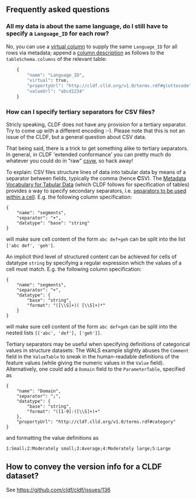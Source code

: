 
## Frequently asked questions

### All my data is about the same language, do I still have to specify a `Language_ID` for each row?

No, you can use a [virtual column](http://w3c.github.io/csvw/metadata/#use-of-virtual-columns) to supply
the same `Language_ID` for all rows via metadata; append a [column description](http://w3c.github.io/csvw/metadata/#columns) as follows to the `tableSchema.columns` of the relevant table:
```python
    {
        "name": "Language_ID",
        "virtual": true,
        "propertyUrl": "http://cldf.clld.org/v1.0/terms.rdf#glottocode",
        "valueUrl": "abcd1234"
    }
```


### How can I specify tertiary separators for CSV files?

Stricly speaking, CLDF does not have any provision for a tertiary separator. Try to come up with a different encoding :-). Please note that this is not an issue of the CLDF, but a general question about CSV data.

That being said, there is a trick to get something alike to tertiary separators. In general, in CLDF 'extended conformance' you can pretty much do whatever you could do in "raw" [csvw](https://github.com/cldf/csvw), so hack away!

To explain: CSV files structure lines of data into tabular data by means of a separator between fields, typically 
the comma (hence **C**SV). The [Metadata Vocabulary for Tabular Data](http://w3c.github.io/csvw/metadata/)
(which CLDF follows for specification of tables) provides a way to specify secondary separators, i.e.
[separators to be used within a cell](http://w3c.github.io/csvw/metadata/#cell-separator). E.g. the following column specification:

```
{
    "name": "segments",
    "separator": "+",
    "datatype": "base": "string"
}
```

will make sure cell content of the form `abc def+geh` can be split into the list `['abc def', 'geh']`.

An implicit third level of structured content can be achieved for cells of datatype `string` by specifying a regular expression which the values of a cell must match. E.g. the following column specification:

```
{
    "name": "segments",
    "separator": "+",
    "datatype": {
        "base": "string",
        "format": "([\\S]+)( [\\S]+)*"
    }
}
```
will make sure cell content of the form `abc def+geh` can be split into the nested lists `[['abc', 'def'], ['geh']]`.

Tertiary separators may be useful when specifying definitions of categorical values in structure datasets: The
WALS example slightly abuses the `Comment` field in the `ValueTable` to sneak in the human-readable definitions of
the feature values (while giving the numeric values in the `Value` field). Alternatively, one could add a `Domain`
field to the `ParameterTable`, specified as

```
{
    "name": "Domain",
    "separator": ";",
    "datatype": {
        "base": "string",
        "format": "([1-9]:([\\S]+)+"
    },
    "propertyUrl": "http://cldf.clld.org/v1.0/terms.rdf#category"
}
```

and formatting the value definitions as

```
1:Small;2:Moderately small;3:Average;4:Moderately large;5:Large
```

## How to convey the version info for a CLDF dataset?

See https://github.com/cldf/cldf/issues/136
